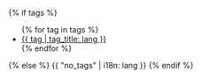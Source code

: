 {% if tags %}
<ul class="list">
{% for tag in tags %}
<a href="/secdb/{{ lang }}/tags/{{ tag }}">
<li>{{ tag | tag_title: lang }}</li>
</a>
{% endfor %}
</ul>
{% else %}
{{ "no_tags" | i18n: lang }}
{% endif %}
